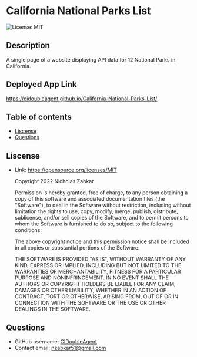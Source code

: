 # California National Parks List
![License: MIT](https://img.shields.io/badge/License-MIT-yellow.svg)
## Description
A single page of a website displaying API data for 12 National Parks in California.
## Deployed App Link
https://cidoubleagent.github.io/California-National-Parks-List/
## Table of contents
* [Liscense](#liscense)
* [Questions](#questions)
## Liscense
* Link: https://opensource.org/licenses/MIT  

    Copyright 2022 Nicholas Zabkar

    Permission is hereby granted, free of charge, to any person obtaining 
    a copy of this software and associated documentation files 
    (the "Software"), to deal in the Software without restriction, 
    including without limitation the rights to use, copy, modify, merge, 
    publish, distribute, sublicense, and/or sell copies of the Software, 
    and to permit persons to whom the Software is furnished to do so, 
    subject to the following conditions:

    The above copyright notice and this permission notice shall be included 
    in all copies or substantial portions of the Software.

    THE SOFTWARE IS PROVIDED "AS IS", WITHOUT WARRANTY OF ANY KIND, 
    EXPRESS OR IMPLIED, INCLUDING BUT NOT LIMITED TO THE WARRANTIES OF 
    MERCHANTABILITY, FITNESS FOR A PARTICULAR PURPOSE AND NONINFRINGEMENT. 
    IN NO EVENT SHALL THE AUTHORS OR COPYRIGHT HOLDERS BE LIABLE FOR ANY 
    CLAIM, DAMAGES OR OTHER LIABILITY, WHETHER IN AN ACTION OF CONTRACT, 
    TORT OR OTHERWISE, ARISING FROM, OUT OF OR IN CONNECTION WITH THE 
    SOFTWARE OR THE USE OR OTHER DEALINGS IN THE SOFTWARE.
## Questions
* GitHub username: [CIDoubleAgent](https://github.com/CIDoubleAgent)
* Contact email: nzabkar51@gmail.com